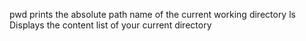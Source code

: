pwd prints the absolute path name of the current working directory
ls Displays the content list of your current directory
